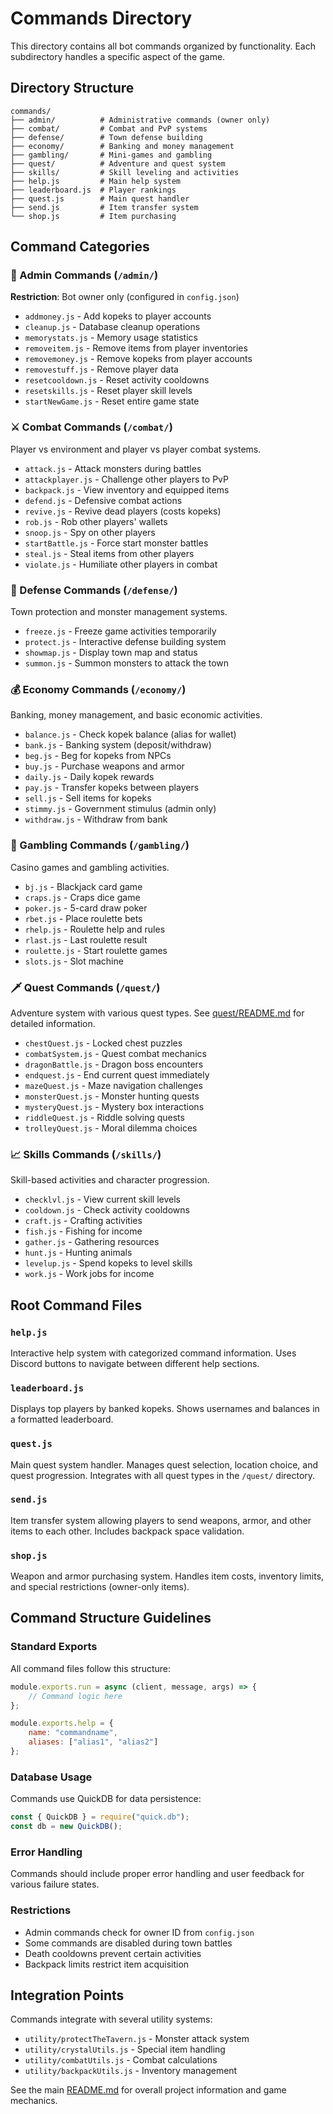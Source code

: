 
# Commands Directory

This directory contains all bot commands organized by functionality. Each subdirectory handles a specific aspect of the game.

## Directory Structure

```
commands/
├── admin/          # Administrative commands (owner only)
├── combat/         # Combat and PvP systems
├── defense/        # Town defense building
├── economy/        # Banking and money management
├── gambling/       # Mini-games and gambling
├── quest/          # Adventure and quest system
├── skills/         # Skill leveling and activities
├── help.js         # Main help system
├── leaderboard.js  # Player rankings
├── quest.js        # Main quest handler
├── send.js         # Item transfer system
└── shop.js         # Item purchasing
```

## Command Categories

### 🔧 Admin Commands (`/admin/`)
**Restriction**: Bot owner only (configured in `config.json`)

- `addmoney.js` - Add kopeks to player accounts
- `cleanup.js` - Database cleanup operations
- `memorystats.js` - Memory usage statistics
- `removeitem.js` - Remove items from player inventories
- `removemoney.js` - Remove kopeks from player accounts
- `removestuff.js` - Remove player data
- `resetcooldown.js` - Reset activity cooldowns
- `resetskills.js` - Reset player skill levels
- `startNewGame.js` - Reset entire game state

### ⚔️ Combat Commands (`/combat/`)
Player vs environment and player vs player combat systems.

- `attack.js` - Attack monsters during battles
- `attackplayer.js` - Challenge other players to PvP
- `backpack.js` - View inventory and equipped items
- `defend.js` - Defensive combat actions
- `revive.js` - Revive dead players (costs kopeks)
- `rob.js` - Rob other players' wallets
- `snoop.js` - Spy on other players
- `startBattle.js` - Force start monster battles
- `steal.js` - Steal items from other players
- `violate.js` - Humiliate other players in combat

### 🏰 Defense Commands (`/defense/`)
Town protection and monster management systems.

- `freeze.js` - Freeze game activities temporarily
- `protect.js` - Interactive defense building system
- `showmap.js` - Display town map and status
- `summon.js` - Summon monsters to attack the town

### 💰 Economy Commands (`/economy/`)
Banking, money management, and basic economic activities.

- `balance.js` - Check kopek balance (alias for wallet)
- `bank.js` - Banking system (deposit/withdraw)
- `beg.js` - Beg for kopeks from NPCs
- `buy.js` - Purchase weapons and armor
- `daily.js` - Daily kopek rewards
- `pay.js` - Transfer kopeks between players
- `sell.js` - Sell items for kopeks
- `stimmy.js` - Government stimulus (admin only)
- `withdraw.js` - Withdraw from bank

### 🎲 Gambling Commands (`/gambling/`)
Casino games and gambling activities.

- `bj.js` - Blackjack card game
- `craps.js` - Craps dice game
- `poker.js` - 5-card draw poker
- `rbet.js` - Place roulette bets
- `rhelp.js` - Roulette help and rules
- `rlast.js` - Last roulette result
- `roulette.js` - Start roulette games
- `slots.js` - Slot machine

### 🗡️ Quest Commands (`/quest/`)
Adventure system with various quest types. See [quest/README.md](quest/README.md) for detailed information.

- `chestQuest.js` - Locked chest puzzles
- `combatSystem.js` - Quest combat mechanics
- `dragonBattle.js` - Dragon boss encounters
- `endquest.js` - End current quest immediately
- `mazeQuest.js` - Maze navigation challenges
- `monsterQuest.js` - Monster hunting quests
- `mysteryQuest.js` - Mystery box interactions
- `riddleQuest.js` - Riddle solving quests
- `trolleyQuest.js` - Moral dilemma choices

### 📈 Skills Commands (`/skills/`)
Skill-based activities and character progression.

- `checklvl.js` - View current skill levels
- `cooldown.js` - Check activity cooldowns
- `craft.js` - Crafting activities
- `fish.js` - Fishing for income
- `gather.js` - Gathering resources
- `hunt.js` - Hunting animals
- `levelup.js` - Spend kopeks to level skills
- `work.js` - Work jobs for income

## Root Command Files

### `help.js`
Interactive help system with categorized command information. Uses Discord buttons to navigate between different help sections.

### `leaderboard.js` 
Displays top players by banked kopeks. Shows usernames and balances in a formatted leaderboard.

### `quest.js`
Main quest system handler. Manages quest selection, location choice, and quest progression. Integrates with all quest types in the `/quest/` directory.

### `send.js`
Item transfer system allowing players to send weapons, armor, and other items to each other. Includes backpack space validation.

### `shop.js`
Weapon and armor purchasing system. Handles item costs, inventory limits, and special restrictions (owner-only items).

## Command Structure Guidelines

### Standard Exports
All command files follow this structure:
```javascript
module.exports.run = async (client, message, args) => {
    // Command logic here
};

module.exports.help = {
    name: "commandname",
    aliases: ["alias1", "alias2"]
};
```

### Database Usage
Commands use QuickDB for data persistence:
```javascript
const { QuickDB } = require("quick.db");
const db = new QuickDB();
```

### Error Handling
Commands should include proper error handling and user feedback for various failure states.

### Restrictions
- Admin commands check for owner ID from `config.json`
- Some commands are disabled during town battles
- Death cooldowns prevent certain activities
- Backpack limits restrict item acquisition

## Integration Points

Commands integrate with several utility systems:
- `utility/protectTheTavern.js` - Monster attack system
- `utility/crystalUtils.js` - Special item handling
- `utility/combatUtils.js` - Combat calculations
- `utility/backpackUtils.js` - Inventory management

See the main [README.md](../README.md) for overall project information and game mechanics.
